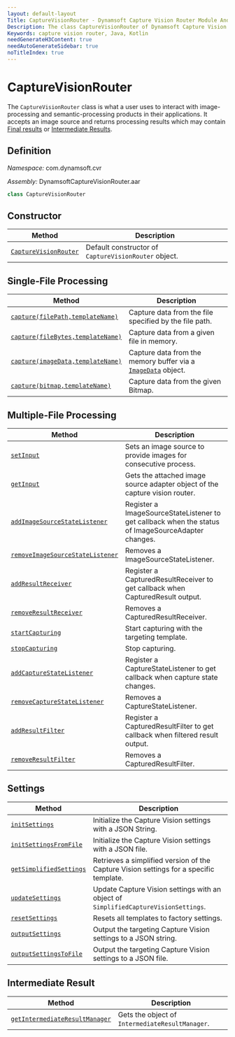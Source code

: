 ```yaml
---
layout: default-layout
Title: CaptureVisionRouter - Dynamsoft Capture Vision Router Module Android Edition API Reference
Description: The class CaptureVisionRouter of Dynamsoft Capture Vision Router Module is what a user uses to interact with image-processing and semantic-processing products in their applications. It accepts an image source and returns processing results which may contain Final results or Intermediate Results.
Keywords: capture vision router, Java, Kotlin
needGenerateH3Content: true
needAutoGenerateSidebar: true
noTitleIndex: true
---
```


# CaptureVisionRouter

The `CaptureVisionRouter` class is what a user uses to interact with image-processing and semantic-processing products in their applications. It accepts an image source and returns processing results which may contain [Final results]({{site.architecture}}output.html#final-results?lang=android) or [Intermediate Results]({{site.architecture}}output.html#intermediate-results?lang=android).

## Definition

*Namespace:* com.dynamsoft.cvr

*Assembly:* DynamsoftCaptureVisionRouter.aar

```java
class CaptureVisionRouter
```

## Constructor

| Method                                                           | Description                                           |
| ---------------------------------------------------------------- | ----------------------------------------------------- |
| [`CaptureVisionRouter`](constructors.md#ccapturevisionrouter)    | Default constructor of `CaptureVisionRouter` object. |

## Single-File Processing

| Method                                       | Description                                               |
| ---------------------------------------------- | --------------------------------------------------------- |
| [`capture(filePath,templateName)`](single-file-processing.md#capturefilepathtemplatename) | Capture data from the file specified by the file path. |
| [`capture(fileBytes,templateName)`](single-file-processing.md#capturefilebytestemplatename) | Capture data from a given file in memory. |
| [`capture(imageData,templateName)`](single-file-processing.md#captureimagedatatemplatename) | Capture data from the memory buffer via a [`ImageData`](../core/basic-structures/image-data.md) object. |
| [`capture(bitmap,templateName)`](single-file-processing.md#capturebitmaptemplatename) | Capture data from the given Bitmap. |

## Multiple-File Processing

| Method | Description |
| ------ | ----------- |
| [`setInput`](multiple-file-processing.md#setinput) | Sets an image source to provide images for consecutive process. |
| [`getInput`](multiple-file-processing.md#getinput) | Gets the attached image source adapter object of the capture vision router. |
| [`addImageSourceStateListener`](multiple-file-processing.md#addimagesourcestatelistener) | Register a ImageSourceStateListener to get callback when the status of ImageSourceAdapter changes. |
| [`removeImageSourceStateListener`](multiple-file-processing.md#removeimagesourcestatelistener) | Removes a ImageSourceStateListener. |
| [`addResultReceiver`](multiple-file-processing.md#addresultreceiver) | Register a CapturedResultReceiver to get callback when CapturedResult output. |
| [`removeResultReceiver`](multiple-file-processing.md#removeresultreceiver) | Removes a CapturedResultReceiver. |
| [`startCapturing`](multiple-file-processing.md#startcapturing) | Start capturing with the targeting template. |
| [`stopCapturing`](multiple-file-processing.md#stopcapturing) | Stop capturing. |
| [`addCaptureStateListener`](multiple-file-processing.md#addcapturestatelistener) | Register a CaptureStateListener to get callback when capture state changes. |
| [`removeCaptureStateListener`](multiple-file-processing.md#removecapturestatelistener) | Removes a CaptureStateListener. |
| [`addResultFilter`](multiple-file-processing.md#addresultfilter) | Register a CapturedResultFilter to get callback when filtered result output. |
| [`removeResultFilter`](multiple-file-processing.md#removeresultfilter) | Removes a CapturedResultFilter. |

## Settings

| Method | Description |
| ------ | ----------- |
| [`initSettings`](settings.md#initsettings) | Initialize the Capture Vision settings with a JSON String. |
| [`initSettingsFromFile`](settings.md#initsettingsfromfile) | Initialize the Capture Vision settings with a JSON file. |
| [`getSimplifiedSettings`](settings.md#getsimplifiedsettings) | Retrieves a simplified version of the Capture Vision settings for a specific template. |
| [`updateSettings`](settings.md#updatesettings) | Update Capture Vision settings with an object of `SimplifiedCaptureVisionSettings`. |
| [`resetSettings`](settings.md#resetsettings) | Resets all templates to factory settings. |
| [`outputSettings`](settings.md#outputsettings) | Output the targeting Capture Vision settings to a JSON string. |
| [`outputSettingsToFile`](settings.md#outputsettingstofile) | Output the targeting Capture Vision settings to a JSON file. |

## Intermediate Result

| Method | Description |
| ------ | ----------- |
|  [`getIntermediateResultManager`](intermediate-result.md#getintermediateresultmanager) | Gets the object of `IntermediateResultManager`. |
